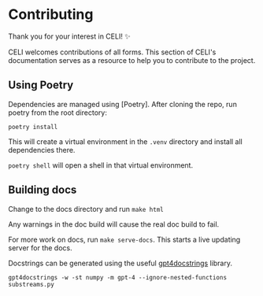 # Contributing

Thank you for your interest in CELI! ✨

CELI welcomes contributions of all forms. This section of CELI's documentation serves as a resource to help you to contribute to the project.

## Using Poetry

Dependencies are managed using [Poetry].  After cloning the repo, run poetry from the root directory:

`poetry install`

This will create a virtual environment in the `.venv` directory and install all dependencies there.

`poetry shell` will open a shell in that virtual environment.

## Building docs

Change to the docs directory and run `make html`

Any warnings in the doc build will cause the real doc build to fail.

For more work on docs, run `make serve-docs`.  This starts a live updating server for the docs.

Docstrings can be generated using the useful [gpt4docstrings](https://github.com/MichaelisTrofficus/gpt4docstrings) library.

`gpt4docstrings -w -st numpy -m gpt-4 --ignore-nested-functions substreams.py`
